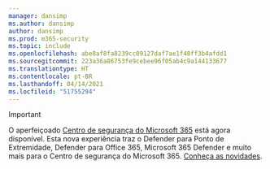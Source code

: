 ```yaml
---
manager: dansimp
ms.author: dansimp
author: dansimp
ms.prod: m365-security
ms.topic: include
ms.openlocfilehash: abe8af8fa8239cc09127daf7ae1f48ff3b4afdd1
ms.sourcegitcommit: 223a36a86753fe9cebee96f05ab4c9a144133677
ms.translationtype: HT
ms.contentlocale: pt-BR
ms.lasthandoff: 04/14/2021
ms.locfileid: "51755294"
---
```

> [!IMPORTANT]
> O aperfeiçoado [Centro de segurança do Microsoft 365](https://security.microsoft.com) está agora disponível. Esta nova experiência traz o Defender para Ponto de Extremidade, Defender para Office 365, Microsoft 365 Defender e muito mais para o Centro de segurança do Microsoft 365. [Conheça as novidades](/microsoft-365/security/mtp/overview-security-center).

